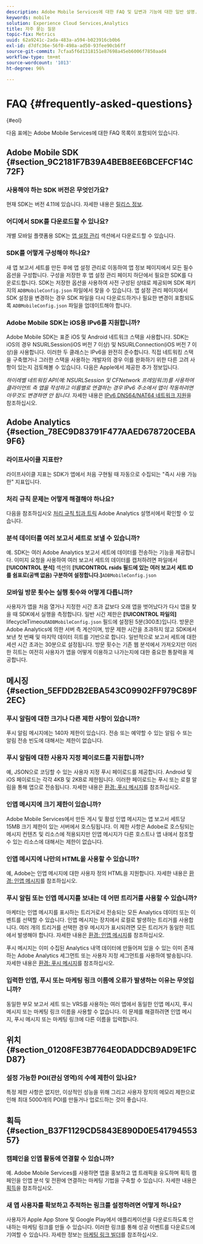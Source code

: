 ```yaml
---
description: Adobe Mobile Services에 대한 FAQ 및 답변과 기능에 대한 일반 설명.
keywords: mobile
solution: Experience Cloud Services,Analytics
title: 자주 묻는 질문
topic-fix: Metrics
uuid: 62a9241c-2ada-483a-a594-b023916cb0b6
exl-id: d7dfc36e-56f0-498a-ad50-93fee90cb6ff
source-git-commit: 7cfaa5f6d1318151e87698a45eb6006f7850aad4
workflow-type: tm+mt
source-wordcount: '1013'
ht-degree: 96%

---
```


# FAQ {#frequently-asked-questions}

{#eol}

다음 표에는 Adobe Mobile Services에 대한 FAQ 목록이 포함되어 있습니다.

## Adobe Mobile SDK {#section_9C2181F7B39A4BEB8EE6BCEFCF14C72F}

### 사용해야 하는 SDK 버전은 무엇인가요?

현재 SDK는 버전 4.11에 있습니다. 자세한 내용은 [릴리스 정보](https://experienceleague.adobe.com/docs/release-notes/experience-cloud/current.html?lang=ko-KR).

### 어디에서 SDK를 다운로드할 수 있나요?

개별 모바일 플랫폼용 SDK는 [앱 설정 관리](/help/using/c-manage-app-settings/c-manage-app-settings.md) 섹션에서 다운로드할 수 있습니다.

### SDK를 어떻게 구성해야 하나요?

새 앱 보고서 세트를 만든 후에 앱 설정 관리로 이동하여 앱 정보 페이지에서 모든 필수 옵션을 구성합니다. 구성을 저장한 후 앱 설정 관리 페이지 하단에서 필요한 SDK를 다운로드합니다. SDK는 저장한 옵션을 사용하여 사전 구성된 상태로 제공되며 SDK 패키지의 `ADBMobileConfig.json` 파일에서 찾을 수 있습니다. 앱 설정 관리 페이지에서 SDK 설정을 변경하는 경우 SDK 파일을 다시 다운로드하거나 필요한 변경이 포함되도록 `ADBMobileConfig.json` 파일을 업데이트해야 합니다.

### Adobe Mobile SDK는 iOS용 IPv6를 지원합니까?

Adobe Mobile SDK는 표준 iOS 및 Android 네트워크 스택을 사용합니다. SDK는 iOS의 경우 NSURLSession(iOS 버전 7 이상) 및 NSURLConnection(iOS 버전 7 이상)을 사용합니다. 이러한 두 클래스는 IPv6을 완전히 준수합니다. 직접 네트워킹 스택을 구축했거나 그러한 스택을 사용하는 개발자의 경우 이를 완화하기 위한 다른 고려 사항이 있는지 검토해볼 수 있습니다. 다음은 Apple에서 제공한 추가 정보입니다.

*하이레벨 네트워킹 API(예: NSURLSession 및 CFNetwork 프레임워크)를 사용하여 클라이언트 측 앱을 작성하고 이름별로 연결하는 경우 IPv6 주소에서 앱이 작동하려면 아무것도 변경하면 안 됩니다.* 자세한 내용은 [IPv6 DNS64/NAT64 네트워크 지원](https://developer.apple.com/library/content/documentation/NetworkingInternetWeb/Conceptual/NetworkingOverview/UnderstandingandPreparingfortheIPv6Transition/UnderstandingandPreparingfortheIPv6Transition.html#__/apple_ref/doc/uid/TP40010220-CH213-SW1)을 참조하십시오.

## Adobe Analytics {#section_78EC9D83791F477AAED678720CEBA9F6}

### 라이프사이클 지표란?

라이프사이클 지표는 SDK가 앱에서 처음 구현될 때 자동으로 수집되는 &quot;즉시 사용 가능한&quot; 지표입니다.

### 처리 규칙 문제는 어떻게 해결해야 하나요?

다음을 참조하십시오 [처리 규칙 팁과 트릭](https://experienceleague.adobe.com/docs/analytics/admin/admin-tools/processing-rules/processing-rules-tips.html) Adobe Analytics 설명서에서 확인할 수 있습니다.

### 분석 데이터를 여러 보고서 세트로 보낼 수 있습니까?

예. SDK는 여러 Adobe Analytics 보고서 세트에 데이터를 전송하는 기능을 제공합니다. 이미지 요청을 사용하여 여러 보고서 세트의 데이터를 캡처하려면 파일에서 **[!UICONTROL 분석]** 섹션의 **[!UICONTROL rsids 필드에 있는 여러 보고서 세트 ID를 쉼표로(공백 없음) 구분하여 설정합니다.]**`ADBMobileConfig.json`

### 모바일 방문 횟수는 실행 횟수와 어떻게 다릅니까?

사용자가 앱을 처음 열거나 지정한 시간 초과 값보다 오래 앱을 벗어났다가 다시 앱을 찾을 때 SDK에서 실행을 측정합니다. 일반 시간 제한은 **[!UICONTROL 파일의]** lifecycleTimeout`ADBMobileConfig.json` 필드에 설정된 5분(300초)입니다. 방문은 Adobe Analytics에 의한 서버 측 계산이며, 방문 제한 시간을 초과하지 않고 SDK에서 보낸 첫 번째 및 마지막 데이터 히트를 기반으로 합니다. 일반적으로 보고서 세트에 대한 세션 시간 초과는 30분으로 설정됩니다. 방문 횟수는 기존 웹 분석에서 가져오지만 이러한 히트는 여전히 사용자가 앱을 어떻게 이용하고 나가는지에 대한 중요한 통찰력을 제공합니다.

## 메시징 {#section_5EFDD2B2EBA543C09902FF979C89F2EC}

### 푸시 알림에 대한 크기나 다른 제한 사항이 있습니까?

푸시 알림 메시지에는 140자 제한이 있습니다. 전송 또는 예약할 수 있는 알림 수 또는 알림 전송 빈도에 대해서는 제한이 없습니다.

### 푸시 알림에 대한 사용자 지정 페이로드를 지원합니까?

예, JSON으로 코딩할 수 있는 사용자 지정 푸시 페이로드를 제공합니다. Android 및 iOS 페이로드는 각각 4KB 및 2KB로 제한됩니다. 이러한 페이로드는 푸시 또는 로컬 알림을 통해 앱으로 전송됩니다. 자세한 내용은 [환경: 푸시 메시지](/help/using/in-app-messaging/t-create-push-message/c-experience-push-message.md)를 참조하십시오.

### 인앱 메시지에 크기 제한이 있습니까?

Adobe Mobile Services에서 만든 게시 및 활성 인앱 메시지는 앱 보고서 세트당 15MB 크기 제한이 있는 서버에서 호스팅됩니다. 이 제한 사항은 Adobe로 호스팅되는 메시지 컨텐츠 및 리소스에 적용되지만 인앱 메시지가 다른 호스트나 앱 내에서 참조할 수 있는 리소스에 대해서는 제한이 없습니다.

### 인앱 메시지에 나만의 HTML을 사용할 수 있습니까?

예, Adobe는 인앱 메시지에 대한 사용자 정의 HTML을 지원합니다. 자세한 내용은 [환경: 인앱 메시지](/help/using/in-app-messaging/t-in-app-message/c-experience-in-app-message.md)를 참조하십시오.

### 푸시 알림 또는 인앱 메시지를 보내는 데 어떤 트리거를 사용할 수 있습니까?

마케터는 인앱 메시지를 표시하는 트리거로서 전송되는 모든 Analytics 데이터 또는 이벤트를 선택할 수 있습니다. 인앱 메시지는 장치에서 로컬로 발생하는 트리거를 사용합니다. 여러 개의 트리거를 선택한 경우 메시지가 표시되려면 모든 트리거가 동일한 히트에서 발생해야 합니다. 자세한 내용은 [환경: 인앱 메시지](/help/using/in-app-messaging/t-in-app-message/c-experience-in-app-message.md)를 참조하십시오.

푸시 메시지는 이미 수집된 Analytics 내역 데이터에 만들어져 있을 수 있는 이미 존재하는 Adobe Analytics 세그먼트 또는 사용자 지정 세그먼트를 사용하여 발송됩니다. 자세한 내용은 [환경: 푸시 메시지](/help/using/in-app-messaging/t-create-push-message/c-experience-push-message.md)를 참조하십시오.

### 입력한 인앱, 푸시 또는 마케팅 링크 이름에 오류가 발생하는 이유는 무엇입니까?

동일한 부모 보고서 세트 또는 VRS를 사용하는 여러 앱에서 동일한 인앱 메시지, 푸시 메시지 또는 마케팅 링크 이름을 사용할 수 없습니다. 이 문제를 해결하려면 인앱 메시지, 푸시 메시지 또는 마케팅 링크에 다른 이름을 입력합니다.

## 위치 {#section_01208FE3B7764E0DADDCB9AD9E1FCD87}

### 설정 가능한 POI(관심 영역)의 수에 제한이 있나요?

특정 제한 사항은 없지만, 이상적인 성능을 위해 그리고 사용자 장치의 메모리 제한으로 인해 최대 5000개의 POI를 만들거나 업로드하는 것이 좋습니다.

## 획득 {#section_B37F1129CD5843E890D0E54179455357}

### 캠페인을 인앱 활동에 연결할 수 있습니까?

예. Adobe Mobile Services를 사용하면 앱을 홍보하고 앱 트래픽을 유도하며 획득 캠페인을 인앱 분석 및 전환에 연결하는 마케팅 기법을 구축할 수 있습니다. 자세한 내용은 [획득](/help/using/acquisition-main/acquisition-main.md)을 참조하십시오.

### 새 앱 사용자를 확보하고 추적하는 링크를 설정하려면 어떻게 하나요?

사용자가 Apple App Store 및 Google Play에서 애플리케이션을 다운로드하도록 안내하는 마케팅 링크를 만들 수 있습니다. 이러한 링크를 통해 성공 이벤트를 다운로드에 기여할 수 있습니다. 자세한 정보는 [마케팅 링크 빌더](/help/using/acquisition-main/c-marketing-links-builder/c-marketing-links-builder.md)를 참조하십시오.
